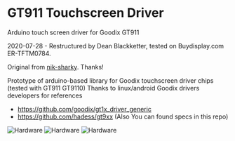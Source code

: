 # GT911 Touchscreen Driver
Arduino touch screen driver for Goodix GT911

2020-07-28 - Restructured by Dean Blackketter, tested on Buydisplay.com ER-TFTM0784.

Original from [nik-sharky](https://github.com/nik-sharky/arduino-goodix). Thanks!

Prototype of arduino-based library for Goodix touchscreen driver chips (tested with GT911 GT9110)
Thanks to linux/android Goodix drivers developers for references
* https://github.com/goodix/gt1x_driver_generic
* https://github.com/hadess/gt9xx (Also You can found specs in this repo)

![Hardware](https://github.com/ploys/arduino-goodix/blob/master/img/lenovoTC.jpg)
![Hardware](https://github.com/ploys/arduino-goodix/blob/master/img/ER-TFTM0784_back.jpg)
![Hardware](https://github.com/ploys/arduino-goodix/blob/master/img/ER-TFTM0784_front.jpg)
